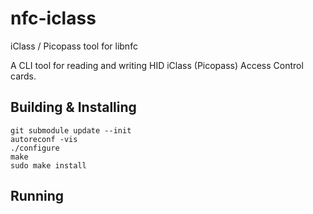 # nfc-iclass
iClass / Picopass tool for libnfc

A CLI tool for reading and writing HID iClass (Picopass) Access Control cards.

## Building & Installing

```
git submodule update --init
autoreconf -vis
./configure
make
sudo make install
```

## Running
